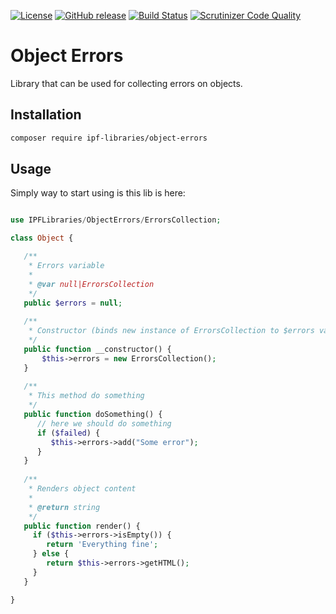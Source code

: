 [![License](https://img.shields.io/github/license/IPFLibraries/object-errors.svg?maxAge=2592000)](License.txt)
[![GitHub release](https://img.shields.io/github/release/IPFLibraries/object-errors.svg?maxAge=2592000)](https://github.com/IPFLibraries/object-errors/releases) [![Build Status](https://travis-ci.org/IPFLibraries/object-errors.svg?branch=master)](https://travis-ci.org/IPFLibraries/object-errors) [![Scrutinizer Code Quality](https://scrutinizer-ci.com/g/IPFLibraries/object-errors/badges/quality-score.png)](https://scrutinizer-ci.com/g/IPFLibraries/object-errors/)

# Object Errors

Library that can be used for collecting errors on objects.

## Installation

```bash
composer require ipf-libraries/object-errors
```

## Usage

Simply way to start using is this lib is here:

```php

use IPFLibraries/ObjectErrors/ErrorsCollection;

class Object {

   /**
    * Errors variable
    *
    * @var null|ErrorsCollection
    */
   public $errors = null;
   
   /**
    * Constructor (binds new instance of ErrorsCollection to $errors var)
    */
   public function __constructor() {
       $this->errors = new ErrorsCollection();
   }
   
   /**
    * This method do something
    */
   public function doSomething() {
      // here we should do something
      if ($failed) {
         $this->errors->add("Some error");
      }
   }
   
   /**
    * Renders object content
    *
    * @return string
    */
   public function render() {
     if ($this->errors->isEmpty()) {
        return 'Everything fine';
     } else {
        return $this->errors->getHTML();
     }
   }

}

```
